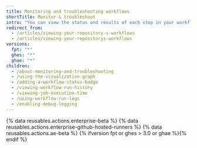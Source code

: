 ```yaml
---
title: Monitoring and troubleshooting workflows
shortTitle: Monitor & troubleshoot
intro: "You can view the status and results of each step in your workflow, debug a failed workflow, search and download logs, and view billable job execution minutes."
redirect_from:
  - /articles/viewing-your-repository-s-workflows
  - /articles/viewing-your-repositorys-workflows
versions:
  fpt: "*"
  ghes: "*"
  ghae: "*"
children:
  - /about-monitoring-and-troubleshooting
  - /using-the-visualization-graph
  - /adding-a-workflow-status-badge
  - /viewing-workflow-run-history
  - /viewing-job-execution-time
  - /using-workflow-run-logs
  - /enabling-debug-logging
---
```


{% data reusables.actions.enterprise-beta %}
{% data reusables.actions.enterprise-github-hosted-runners %}
{% data reusables.actions.ae-beta %}
{% ifversion fpt or ghes > 3.0 or ghae %}{% endif %}
